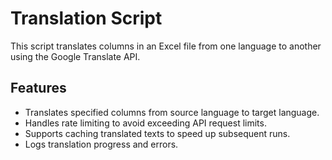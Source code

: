 # Translation Script

This script translates columns in an Excel file from one language to another using the Google Translate API.

## Features

- Translates specified columns from source language to target language.
- Handles rate limiting to avoid exceeding API request limits.
- Supports caching translated texts to speed up subsequent runs.
- Logs translation progress and errors.

